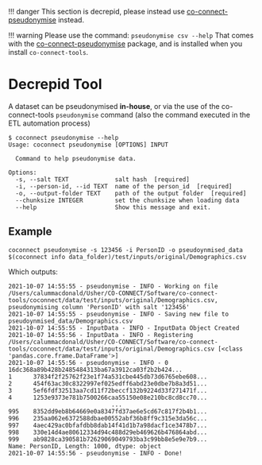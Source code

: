 
!!! danger
	This section is decrepid, please instead use [co-connect-pseudonymise](/docs/CaRROT-Pseudonymise/Pseudonymisation/) instead.

!!! warning
	Please use the command:
	```
	pseudonymise csv --help
	```
	That comes with the [co-connect-pseudonymise](/docs/CaRROT-Pseudonymise/Pseudonymisation/) package, and is installed when you install `co-connect-tools`.


# Decrepid Tool

A dataset can be pseudonymised __in-house__, or via the use of the co-connect-tools `pseudonymise` command (also the command executed in the ETL automation process)

```
$ coconnect pseudonymise --help
Usage: coconnect pseudonymise [OPTIONS] INPUT

  Command to help pseudonymise data.

Options:
  -s, --salt TEXT             salt hash  [required]
  -i, --person-id, --id TEXT  name of the person_id  [required]
  -o, --output-folder TEXT    path of the output folder  [required]
  --chunksize INTEGER         set the chunksize when loading data
  --help                      Show this message and exit.
```

## Example

```
coconnect pseudonymise -s 123456 -i PersonID -o pseudoynmised_data $(coconnect info data_folder)/test/inputs/original/Demographics.csv 			      
```

Which outputs:

```
2021-10-07 14:55:55 - pseudonymise - INFO - Working on file /Users/calummacdonald/Usher/CO-CONNECT/Software/co-connect-tools/coconnect/data/test/inputs/original/Demographics.csv, pseudonymising column 'PersonID' with salt '123456'
2021-10-07 14:55:55 - pseudonymise - INFO - Saving new file to pseudoynmised_data/Demographics.csv
2021-10-07 14:55:55 - InputData - INFO - InputData Object Created
2021-10-07 14:55:56 - InputData - INFO - Registering  /Users/calummacdonald/Usher/CO-CONNECT/Software/co-connect-tools/coconnect/data/test/inputs/original/Demographics.csv [<class 'pandas.core.frame.DataFrame'>]
2021-10-07 14:55:56 - pseudonymise - INFO - 0      16dc368a89b428b2485484313ba67a3912ca03f2b2b424...
1      37834f2f25762f23e1f74a531cbe445db73d6765ebe608...
2      454f63ac30c8322997ef025edff6abd23e0dbe7b8a3d51...
3      5ef6fdf32513aa7cd11f72beccf132b9224d33f271471f...
4      1253e9373e781b7500266caa55150e08e210bc8cd8cc70...
                             ...                        
995    8352dd9eb8b64669e0a8347fd37ae6e5cd67c817f2b4b1...
996    235aa062e6372588dbae00552abf36b8ff9c315e3da56c...
997    4aec429ac0bfafdbb8dab14f41d1b7a98dacf1ce3478b7...
998    330e14d4ae80612334d94c488d29eb469626b476864abd...
999    ab9828ca390581b72629069049793ba3c99bb8e5e9e7b9...
Name: PersonID, Length: 1000, dtype: object
2021-10-07 14:55:56 - pseudonymise - INFO - Done!
```

